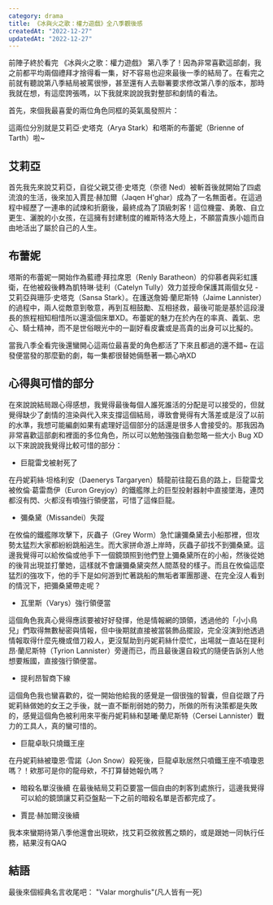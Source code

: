 ```yaml
---
category: drama
title: 《冰與火之歌：權力遊戲》全八季觀後感
createdAt: "2022-12-27"
updatedAt: "2022-12-27"
---
```


前陣子終於看完 《冰與火之歌：權力遊戲》 第八季了！因為非常喜歡這部劇，我之前都平均兩個禮拜才捨得看一集，好不容易也迎來最後一季的結局了。在看完之前就有聽說第八季結局被罵很慘，甚至還有人去聯署要求修改第八季的版本，那時我就在想，有這麼誇張嗎，以下我就來說說我對整部和劇情的看法。

首先，來個我最喜愛的兩位角色同框的英氣風發照片：

<markdown-img src="articles/review-of-game-of-thrones-1.jpg" name="艾莉亞和布蕾妮" origin-link="https://www.harpersbazaar.com/tw/culture/drama/g28464453/got-gwendoline-emmy-2019/"></markdown-img>

這兩位分別就是艾莉亞·史塔克（Arya Stark）和塔斯的布蕾妮（Brienne of Tarth）啦~

## 艾莉亞
首先我先來說艾莉亞，自從父親艾德·史塔克（奈德 Ned）被斬首後就開始了四處流浪的生活，後來加入賈昆·赫加爾（Jaqen H'ghar）成為了一名無面者。在這過程中經歷了一連串的試煉和折磨後，最終成為了頂級刺客！這位機靈、勇敢、自立更生、灑脫的小女孩，在這擁有封建制度的維斯特洛大陸上，不願當貴族小姐而自由地活出了屬於自己的人生。

<markdown-img src="articles/review-of-game-of-thrones-2.jpg" name="艾莉亞" origin-link="http://k.sina.com.cn/article_1895372587_70f9172b001001f3w.html#/"></markdown-img>

## 布蕾妮
塔斯的布蕾妮一開始作為藍禮·拜拉席恩（Renly Baratheon）的仰慕者與彩虹護衛，在他被殺後轉為凱特琳·徒利（Catelyn Tully）效力並授命保護其兩個女兒 - 艾莉亞與珊莎·史塔克（Sansa Stark）。在護送詹姆·蘭尼斯特（Jaime Lannister）的過程中，兩人從敵意到敬意，再到互相鼓勵、互相拯救，最後可能是基於這段漫長的旅程相知相惜所以還滾個床單XD。布蕾妮的魅力在於內在的率真、義氣、忠心、騎士精神，而不是世俗眼光中的一副好看皮囊或是高貴的出身可以比擬的。

<markdown-img src="articles/review-of-game-of-thrones-3.jpg" name="布蕾妮" origin-link="https://i.pinimg.com/736x/3a/83/a1/3a83a1d6ed00acbdceab0aaf72ef6993--lady-brienne-game-of.jpg"></markdown-img>

當我八季全看完後還蠻開心這兩位最喜愛的角色都活了下來且都過的還不錯~ 在這發便當發的那麼勤的劇，每一集都很替她倆懸著一顆心吶XD

## 心得與可惜的部分

在來說說結局跟心得感想，我覺得最後每個人誰死誰活的分配是可以接受的，但就覺得缺少了劇情的渲染與代入來支撐這個結局，導致會覺得有大落差或是沒了以前的水準，我想可能編劇如果有處理好這個部分的話還是很多人會接受的。那我因為非常喜歡這部劇和裡面的多位角色，所以可以勉勉強強自動忽略一些大小 Bug XD 以下來說說我覺得比較可惜的部分：


- 巨龍雷戈被射死了

在丹妮莉絲·坦格利安（Daenerys Targaryen）騎龍前往龍石島的路上，巨龍雷戈被攸倫·葛雷喬伊（Euron Greyjoy）的鐵艦隊上的巨型投射器射中直接墜海，連閃都沒有閃、火都沒有噴強行領便當，可惜了這條巨龍。

- 彌桑黛（Missandei）失蹤

在攸倫的鐵艦隊攻擊下，灰蟲子（Grey Worm）急忙讓彌桑黛去小船那裡，但攻勢太猛烈大家都紛紛跳船逃生。而大家拼命游上岸時，灰蟲子卻找不到彌桑黛。這邊我覺得可以給攸倫或他手下一個鏡頭照到他們登上彌桑黛所在的小船，然後從她的後背出現並打暈她，這樣就不會讓彌桑黛突然人間蒸發的樣子。而且在攸倫這麼猛烈的強攻下，他的手下是如何游到忙著跳船的無垢者軍團那邊、在完全沒人看到的情況下，把彌桑黛帶走呢？

- 瓦里斯（Varys）強行領便當

這個角色我真心覺得應該要被好好發揮，他是情報網的頭領，透過他的「小小鳥兒」們取得無數秘密與情報，但中後期就直接被當裝飾品擺設，完全沒演到他透過情報取得什麼先機或借刀殺人，更沒幫助到丹妮莉絲什麼忙，出場就一直站在提利昂·蘭尼斯特（Tyrion Lannister）旁邊而已，而且最後還自殺式的隨便告訴別人他想要叛國，直接強行領便當。

- 提利昂智商下線

這個角色我也蠻喜歡的，從一開始他給我的感覺是一個很強的智囊，但自從跟了丹妮莉絲做她的女王之手後，就一直不斷削弱她的勢力，所做的所有決策都是失敗的，感覺這個角色被利用來平衡丹妮莉絲和瑟曦·蘭尼斯特（Cersei Lannister）戰力的工具人，真的蠻可惜的。

- 巨龍卓耿只燒鐵王座

在丹妮莉絲被瓊恩·雪諾（Jon Snow）殺死後，巨龍卓耿居然只噴鐵王座不噴瓊恩嗎？！欸那可是你的龍母欸，不打算替她報仇嗎？

- 暗殺名單沒後續
在最後結局艾莉亞要當一個自由的刺客到處旅行，這邊我覺得可以給的鏡頭讓艾莉亞盤點一下之前的暗殺名單是否都完成了。

- 賈昆·赫加爾沒後續

我本來蠻期待第八季他還會出現欸，找艾莉亞敘敘舊之類的，或是跟她一同執行任務，結果沒有QAQ

## 結語

最後來個經典名言收尾吧：
"Valar morghulis"(凡人皆有一死)

<markdown-img src="articles/review-of-game-of-thrones-4.jpg" name="凡人皆有一死" origin-link="https://www.newton.com.tw/wiki/Valar%20Morghulis/14501435"></markdown-img>
